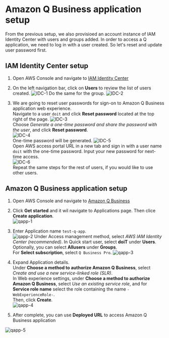 # Amazon Q Business application setup
From the previous setup, we also provisioed an account instance of IAM Identity Center with users and groups added. In order to access a Q application, we need to log in with a user created. So let's reset and update user password first.

## IAM Identity Center setup
1. Open AWS Console and navigate to [IAM Identity Center](https://console.aws.amazon.com/singlesignon/home)
2. On the left navigation bar, click on **Users** to review the list of users created.
![IDC-1](./img/idc-1.png)
Do the same for the group.
![IDC-2](./img/idc-2.png)

3. We are going to reset user passwords for sign-on to Amazon Q Business application web experience.  
Navigate to a user `doit` and click **Reset password** located at the top right of the page.
![IDC-3](./img/idc-3.png)  
Choose *Generate a one-time password and share the password with the user*, and click **Reset password**.  
![IDC-4](./img/idc-4.png)  
One-time password will be generated.
![IDC-5](./img/idc-5.png)  
Open AWS access portal URL in a new tab and sign in with a user name `doit` with the one-time password.
Input your new password for next-time access.  
![IDC-6](./img/idc-6.png)  
Repeat the same steps for the rest of users, if you would like to use other users.  

## Amazon Q Business application setup

1. Open AWS Console and navigate to [Amazon Q Business](https://console.aws.amazon.com/amazonq/business)
2. Click **Get started** and it wil navigate to Applications page. Then clice **Create application**.  
![qapp-1](./img/qapp-1.png)
3. Enter Application name `test-q-app`.   
![qapp-2](./img/qapp-2.png)
Under Access management method, select *AWS IAM Identity Center (recommended)*.
In Quick start user, select **doiT** under **Users**. Optionally, you can select **Allusers** under **Groups**.  
For **Select subscription**, select `Q Business Pro`.
![qapp-3](./img/qapp-3.png)

4. Expand Application details.  
Under **Choose a method to authorize Amazon Q Business**, select *Create and use a new service-linked role (SLR)*.  
In Web experience settings, under **Choose a method to authorize Amazon Q Business**, select *Use an existing service role*, and for **Service role name** select the role containing the name `-WebExperienceRole-`.  
Then, click **Create**.  
![qapp-4](./img/qapp-4.png)  

5. After complete, you can use **Deployed URL** to access Amazon Q Business application

![qapp-5](./img/qapp-5.png)  